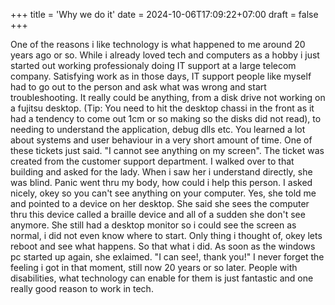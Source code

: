 +++
title = 'Why we do it'
date = 2024-10-06T17:09:22+07:00
draft = false
+++

One of the reasons i like technology is what happened to me around 20 years ago or so. While i already loved tech and computers as a hobby i just started out working professionaly doing IT support at a large telecom company. Satisfying work as in those days, IT support people like myself had to go out to the person and ask what was wrong and start troubleshooting. It really could be anything, from a disk drive not working on a fujitsu desktop. (Tip: You need to hit the desktop chassi in the front as it had a tendency to come out 1cm or so making so the disks did not read), to needing to understand the application, debug dlls etc. You learned a lot about systems and user behaviour in a very short amount of time. One of these tickets just said. "I cannot see anything on my screen". The ticket was created from the customer support department. I walked over to that building and asked for the lady. When i saw her i understand directly, she was blind. Panic went thru my body, how could i help this person. I asked nicely, okey so you can't see anything on your computer. Yes, she told me and pointed to a device on her desktop. She said she sees the computer thru this device called a braille device and all of a sudden she don't see anymore. She still had a desktop monitor so i could see the screen as normal, i did not even know where to start. Only thing i thought of, okey lets reboot and see what happens. So that what i did. As soon as the windows pc started up again, she exlaimed. "I can see!, thank you!" I never forget the feeling i got in that moment, still now 20 years or so later. People with disabilities, what technology can enable for them is just fantastic and one really good reason to work in tech. 
